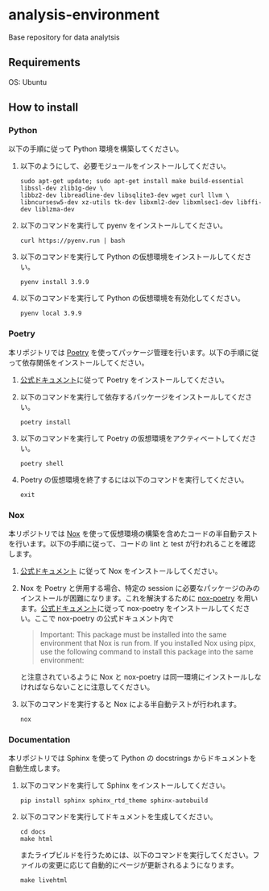 # analysis-environment

Base repository for data analytsis

## Requirements

OS: Ubuntu

## How to install

### Python

以下の手順に従って Python 環境を構築してください。

1. 以下のようにして、必要モジュールをインストールしてください。

    ```shell
    sudo apt-get update; sudo apt-get install make build-essential libssl-dev zlib1g-dev \
    libbz2-dev libreadline-dev libsqlite3-dev wget curl llvm \
    libncursesw5-dev xz-utils tk-dev libxml2-dev libxmlsec1-dev libffi-dev liblzma-dev
    ```

1. 以下のコマンドを実行して pyenv をインストールしてください。

    ```shell
    curl https://pyenv.run | bash
    ```

1. 以下のコマンドを実行して Python の仮想環境をインストールしてください。

    ```shell
    pyenv install 3.9.9
    ```

1. 以下のコマンドを実行して Python の仮想環境を有効化してください。

    ```shell
    pyenv local 3.9.9
    ```

### Poetry

本リポジトリでは [Poetry](https://python-poetry.org/) を使ってパッケージ管理を行います。以下の手順に従って依存関係をインストールしてください。

1. [公式ドキュメント](https://python-poetry.org/docs/)に従って Poetry をインストールしてください。

1. 以下のコマンドを実行して依存するパッケージをインストールしてください。

    ```shell
    poetry install
    ```

1. 以下のコマンドを実行して Poetry の仮想環境をアクティベートしてください。

    ```shell
    poetry shell
    ```

1. Poetry の仮想環境を終了するには以下のコマンドを実行してください。

    ```shell
    exit
    ```

### Nox

本リポジトリでは [Nox](https://nox.thea.codes/en/stable/) を使って仮想環境の構築を含めたコードの半自動テストを行います。以下の手順に従って、コードの lint と test が行われることを確認します。

1. [公式ドキュメント](https://nox.thea.codes/en/stable/tutorial.html) に従って Nox をインストールしてください。

1. Nox を Poetry と併用する場合、特定の session に必要なパッケージのみのインストールが困難になります。これを解決するために [nox-poetry](https://github.com/cjolowicz/nox-poetry) を用います。[公式ドキュメント](https://github.com/cjolowicz/nox-poetry#installation)に従って nox-poetry をインストールしてください。ここで nox-poetry の公式ドキュメント内で

    > Important: This package must be installed into the same environment that Nox is run from. If you installed Nox using pipx, use the following command to install this package into the same environment:

    と注意されているように Nox と nox-poetry は同一環境にインストールしなければならないことに注意してください。

1. 以下のコマンドを実行すると Nox による半自動テストが行われます。

    ```shell
    nox
    ```

### Documentation

本リポジトリでは Sphinx を使って Python の docstrings からドキュメントを自動生成します。

1. 以下のコマンドを実行して Sphinx をインストールしてください。

    ```shell
    pip install sphinx sphinx_rtd_theme sphinx-autobuild
    ```

1. 以下のコマンドを実行してドキュメントを生成してください。

    ```shell
    cd docs
    make html
    ```

    またライブビルドを行うためには、以下のコマンドを実行してください。ファイルの変更に応じて自動的にページが更新されるようになります。

    ```shell
    make livehtml
    ```

